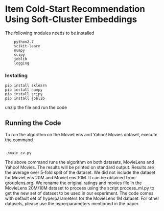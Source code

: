 # Item Cold-Start Recommendation Using Soft-Cluster Embeddings

The following modules needs to be installed

```
    python2.7
    scikit-learn
    numpy
    scipy
    joblib
    logging

```

### Installing
```
pip install sklearn
pip install numpy
pip install scipy
pip install joblib

```
unzip the file and run the code

## Running the Code

To run the algorithm on the MovieLens and Yahoo! Movies dataset, execute the command
```

./main_cv.py

```
The above command runs the algorithm on both datasets, MovieLens and Yahoo! Movies.  The results will be printed on standard
output.
Results are the average over 5-fold split of the dataset.
We did not include the dataset for MovieLens 20M and MovieLens 10M. It can be obtained from grouplens.org.
We rename the original ratings and movies file in the MovieLens 20M/10M dataset to process using the script process_ml.py to get the new set of dataset to be used in our experiment.
The code comes with default set of hyperparameters for the MovieLens 1M dataset.  For other datasets, please use the hyperparameters mentioned in the paper.
```
